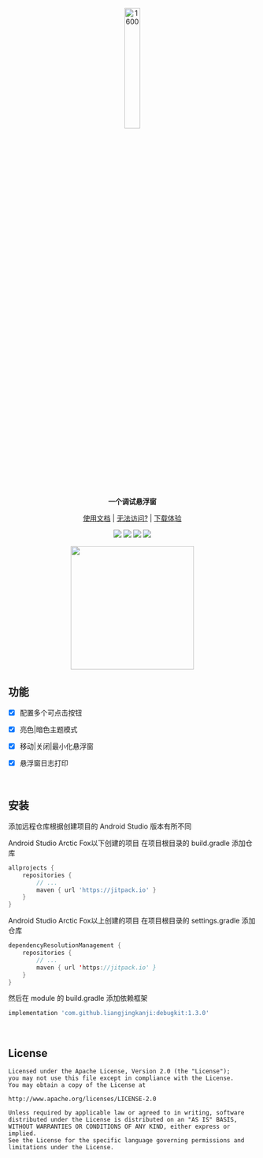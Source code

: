 <p align="center"><img src="https://i.imgur.com/3NdQ93C.png" alt="1600" width="25%"/></p>

<p align="center"><strong>一个调试悬浮窗</strong></p>

<p align="center">
<a href="http://liangjingkanji.github.io/debugkit/">使用文档</a>
| <a href="https://github.com/liangjingkanji/document/blob/master/visit-pages.md">无法访问?</a>
| <a href="https://github.com/liangjingkanji/debugkit/releases/download/1.3.0/debugkit.apk">下载体验</a>
</p>

<p align="center">
<a href="https://jitpack.io/#liangjingkanji/debugkit"><img src="https://jitpack.io/v/liangjingkanji/debugkit.svg"/></a>
<img src="https://img.shields.io/badge/language-kotlin-orange.svg"/>
<img src="https://img.shields.io/badge/license-Apache-blue"/>
<a href="https://jq.qq.com/?_wv=1027&k=vWsXSNBJ"><img src="https://img.shields.io/badge/QQ群-752854893-blue"/></a>
</p>

<p align="center"><img src="https://i.imgur.com/9V87YJi.png" align="center" width="250" /></p>

## 功能

- [x] 配置多个可点击按钮
- [x] 亮色|暗色主题模式
- [x] 移动|关闭|最小化悬浮窗
- [x] 悬浮窗日志打印


<br>

## 安装

添加远程仓库根据创建项目的 Android Studio 版本有所不同

Android Studio Arctic Fox以下创建的项目 在项目根目录的 build.gradle 添加仓库

```groovy
allprojects {
    repositories {
        // ...
        maven { url 'https://jitpack.io' }
    }
}
```

Android Studio Arctic Fox以上创建的项目 在项目根目录的 settings.gradle 添加仓库

```kotlin
dependencyResolutionManagement {
    repositories {
        // ...
        maven { url 'https://jitpack.io' }
    }
}
```

然后在 module 的 build.gradle 添加依赖框架

```groovy
implementation 'com.github.liangjingkanji:debugkit:1.3.0'
```

<br>

## License

```
Licensed under the Apache License, Version 2.0 (the "License");
you may not use this file except in compliance with the License.
You may obtain a copy of the License at

http://www.apache.org/licenses/LICENSE-2.0

Unless required by applicable law or agreed to in writing, software
distributed under the License is distributed on an "AS IS" BASIS,
WITHOUT WARRANTIES OR CONDITIONS OF ANY KIND, either express or implied.
See the License for the specific language governing permissions and
limitations under the License.
```

